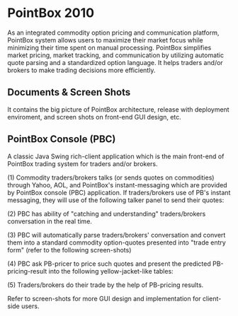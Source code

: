 # PointBox 2010
As an integrated commodity option pricing and communication platform, PointBox system allows users to maximize their market focus while minimizing their time spent on manual processing. PointBox simplifies market pricing, market tracking, and communication by utilizing automatic quote parsing and a standardized option language. It helps traders and/or brokers to make trading decisions more efficiently. 

## Documents & Screen Shots
It contains the big picture of PointBox architecture, release with deployment enviroment, and screen shots on front-end GUI design, etc. 

## PointBox Console (PBC)
A classic Java Swing rich-client application which is the main front-end of PointBox trading system for traders and/or brokers. 

(1) Commodity traders/brokers talks (or sends quotes on commodities) through Yahoo, AOL, and PointBox's instant-messaging which are provided by PointBox console (PBC) application. If traders/brokers use of PB's instant messaging, they will use of the following talker panel to send their quotes:

(2) PBC has ability of "catching and understanding" traders/brokers conversation in the real time.

(3) PBC will automatically parse traders/brokers' conversation and convert them into a standard commodity option-quotes presented into "trade entry form" (refer to the following screen-shots) 

(4) PBC ask PB-pricer to price such quotes and present the predicted PB-pricing-result into the following yellow-jacket-like tables:

(5) Traders/brokers do their trade by the help of PB-pricing results.

Refer to screen-shots for more GUI design and implementation for client-side users. 

